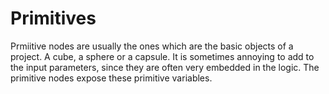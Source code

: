 # Primitives

Prmiitive nodes are usually the ones which are the basic objects of a project. A cube, a sphere or a capsule. It is sometimes annoying to add to the input parameters, since they are often very embedded in the logic. The primitive nodes expose these primitive variables.
